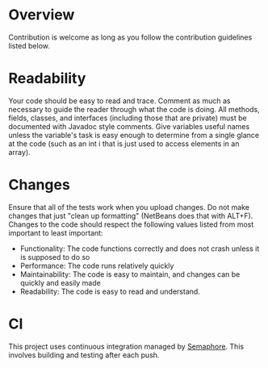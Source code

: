# Overview

Contribution is welcome as long as you follow the contribution guidelines listed below.

# Readability
Your code should be easy to read and trace.  Comment as much as necessary to guide the reader through what the code is doing.  All methods, fields, classes, and interfaces (including those that are private) must be documented with Javadoc style comments.  Give variables useful names unless the variable's task is easy enough to determine from a single glance at the code (such as an int i that is just used to access elements in an array).

# Changes
Ensure that all of the tests work when you upload changes.  Do not make changes that just "clean up formatting" (NetBeans does that with ALT+F).  Changes to the code should respect the following values listed from most important to least important:
- Functionality: The code functions correctly and does not crash unless it is supposed to do so
- Performance: The code runs relatively quickly
- Maintainability: The code is easy to maintain, and changes can be quickly and easily made
- Readability: The code is easy to read and understand.

# CI
This project uses continuous integration managed by [Semaphore](https://semaphoreci.com/snakemasterepic/quicklist-2).  This involves building and testing after each push.
